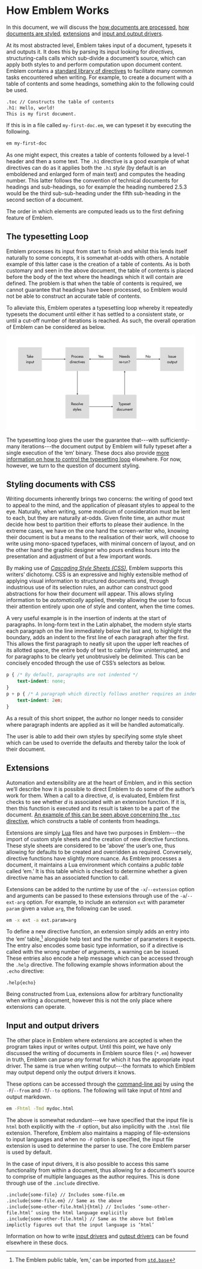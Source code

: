 # How Emblem Works

In this document, we will discuss the [how documents are processed](#the-typesetting-loop), [how documents are styled](#styling-documents-with-css), [extensions](#extensions) and [input and output drivers](#input-and-output-drivers).

At its most abstracted level, Emblem takes input of a document, typesets it and outputs it.
It does this by parsing its input looking for _directives,_ structuring-calls calls which sub-divide a document’s source, which can apply both styles to and perform computation upon document content.
Emblem contains a [standard library of directives][std] to facilitate many common tasks encountered when writing.
For example, to create a document with a table of contents and some headings, something akin to the following could be used.

```emblem
.toc // Constructs the table of contents
.h1: Hello, world!
This is my first document.
```

If this is in a file called `my-first-doc.em`, we can typeset it by executing the following.

```bash
em my-first-doc
```

As one might expect, this creates a table of contents followed by a level-1 header and then a some text.
The `.h1` directive is a good example of what directives can do as it applies both the `.h1` _style_ (by default is an emboldened and enlarged form of main text) and computes the heading number.
This latter follows the convention of technical documents for headings and sub-headings, so for example the heading numbered 2.5.3 would be the third sub-sub-heading under the fifth sub-heading in the second section of a document.

The order in which elements are computed leads us to the first defining feature of Emblem.

## The typesetting Loop

Emblem processes its input from start to finish and whilst this lends itself naturally to some concepts, it is somewhat at-odds with others.
A notable example of this latter case is the creation of a table of contents.
As is both customary and seen in the above document, the table of contents is placed before the body of the text where the headings which it will contain are defined.
The problem is that when the table of contents is required, we cannot guarantee that headings have been processed, so Emblem would not be able to construct an accurate table of contents.

To alleviate this, Emblem operates a typesetting loop whereby it repeatedly typesets the document until either it has settled to a consistent state, or until a cut-off number of iterations is reached.
As such, the overall operation of Emblem can be considered as below.

<center>
	<img src='img/how-emblem-loops.svg' alt='How Emblem loops'>
</center>

The typesetting loop gives the user the guarantee that---with sufficiently-many iterations---the document output by Emblem will fully typeset after a single execution of the ‘em’ binary.
These docs also provide [more information on how to control the typesetting loop][typesetting-loop-control] elsewhere.
For now, however, we turn to the question of document styling.

## Styling documents with CSS

Writing documents inherently brings two concerns: the writing of good text to appeal to the mind, and the application of pleasant styles to appeal to the eye.
Naturally, when writing, some modicum of consideration must be lent to each, but they are naturally at-odds.
Given finite time, an author must decide how best to partition their efforts to please their audience.
In the extreme cases, we have on the one hand the screen-writer who, knowing their document is but a means to the realisation of their work, will choose to write using mono-spaced typefaces, with minimal concern of layout, and on the other hand the graphic designer who pours endless hours into the presentation and adjustment of but a few important words.

<!-- By using [CSS][css], this same dichotomy can be achieved, and with notable benefit to the writers of long-form documents. -->
<!-- Cascading Style Sheets are an expressive and extensible way of describing the appearance of a document, popularised by the web. -->
By making use of [_Cascading Style Sheets (CSS)_][css], Emblem supports this writers’ dichotomy.
CSS is an expressive and highly extensible method of applying visual information to structured documents and, through industrious use of its selection rules, an author can construct good abstractions for how their document will appear.
This allows styling information to be _automatically_ applied, thereby allowing the user to focus their attention entirely upon one of style and content, when the time comes.

A very useful example is in the insertion of indents at the start of paragraphs.
In long-form text in the Latin alphabet, the modern style starts each paragraph on the line immediately below the last and, to highlight the boundary, adds an indent to the first line of each paragraph after the first.
This allows the first paragraph to neatly sit upon the upper left reaches of its allotted space, the entire body of text to calmly flow uninterrupted, and for paragraphs to be clearly yet unobtrusively be delimited.
This can be concisely encoded through the use of CSS’s selectors as below.

```css
p { /* By default, paragraphs are not indented */
	text-indent: none;
}
p + p { /* A paragraph which directly follows another requires an indent */
	text-indent: 2em;
}
```

As a result of this short snippet, the author no longer needs to consider where paragraph indents are applied as it will be handled automatically.

The user is able to add their own styles by specifying some style sheet which can be used to override the defaults and thereby tailor the look of their document.

## Extensions

Automation and extensibility are at the heart of Emblem, and in this section we’ll describe how it is possible to direct Emblem to do some of the author’s work for them.
When a call to a directive, _d_, is evaluated, Emblem first checks to see whether _d_ is associated with an extension function.
If it is, then this function is executed and its result is taken to be a part of the document.
[An example of this can be seen above concerning the `.toc` directive](#how-emblem-works), which constructs a table of contents from headings.

Extensions are simply [Lua][lua] files and have two purposes in Emblem---the import of custom style sheets and the creation of new directive functions.
These style sheets are considered to be ‘above’ the user’s one, thus allowing for defaults to be created and overridden as required.
Conversely, directive functions have slightly more nuance.
As Emblem processes a document, it maintains a Lua environment which contains a _public table_ called ‘em.’
It is this table which is checked to determine whether a given directive name has an associated function to call.

Extensions can be added to the runtime by use of the `-x`/`--extension` option and arguments can be passed to these extensions through use of the `-a`/`--ext-arg` option.
For example, to include an extension `ext` with parameter `param` given a value `arg`, the following can be used.

```bash
em -x ext -a ext.param=arg
```

To define a new directive function, an extension simply adds an entry into the ‘em’ table,[^em-loc] alongside help text and the number of parameters it expects.
The entry also encodes some basic type information, so if a directive is called with the wrong number of arguments, a warning can be issued.
These entries also encode a help message which can be accessed through the `.help` directive.
The following example shows information about the `.echo` directive:

```emblem
.help{echo}
```

Being constructed from Lua, extensions allow for arbitrary functionality when writing a document, however this is not the only place where extensions can operate.

## Input and output drivers

The other place in Emblem where extensions are accepted is when the program takes input or writes output.
Until this point, we have only discussed the writing of documents in Emblem source files (`*.em`) however in truth, Emblem can parse _any_ format for which it has the appropriate input driver.
The same is true when writing output---the formats to which Emblem may output depend only the output drivers it knows.

These options can be accessed through the [command-line api][cli] by using the `-F`/`--from` and `-T`/`--to` options.
The following will take input of html and output markdown.

```bash
em -Fhtml -Tmd mydoc.html
```

The above is somewhat redundant---we have specified that the input file is `html` both explicitly with the `-F` option, but also implicitly with the `.html` file extension.
Therefore, Emblem also maintains a mapping of file-extensions to input languages and when no `-F` option is specified, the input file extension is used to determine the parser to use.
The core Emblem parser is used by default.

In the case of input drivers, it is also possible to access this same functionality from within a document, thus allowing for a document’s source to comprise of multiple languages as the author requires.
This is done through use of the `.include` directive.

```emblem
.include{some-file} // Includes some-file.em
.include{some-file.em} // Same as the above
.include{some-other-file.html}{html} // Includes ‘some-other-file.html’ using the html language explicitly
.include{some-other-file.html} // Same as the above but Emblem implictly figures out that the input language is ‘html’
```

Information on how to write [input drivers][input-drivers] and [output drivers][output-drivers] can be found elsewhere in these docs.

[css]: https://www.wikiwand.com/en/CSS
[lua]: https://www.lua.org
[std]: extension-api.md
[typesetting-loop-control]: ./controlling-the-typesetting-loop.md
[input-drivers]: writing-input-drivers.md
[output-drivers]: writing-output-drivers.md
[cli]: generated/command-line-args.md

[^em-loc]: The Emblem public table, ‘em,’ can be imported from [`std.base`](generated/ext/lib/std/base.moon.md)
